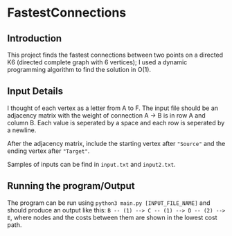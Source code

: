 # FastestConnections

## Introduction
This project finds the fastest connections between two points on a directed K6 (directed complete graph with 6 vertices); I used a dynamic programming algorithm to find the solution in O(1).

## Input Details
I thought of each vertex as a letter from A to F. The input file should be an adjacency matrix with the weight of connection A -> B is in row A and column B. Each value is seperated by a space and each row is seperated by a newline.

After the adjacency matrix, include the starting vertex after `"Source"` and the ending vertex after `"Target"`.

Samples of inputs can be find in `input.txt` and `input2.txt`.

## Running the program/Output
The program can be run using `python3 main.py [INPUT_FILE_NAME]` and should produce an output like this: `B -- (1) --> C -- (1) --> D -- (2) --> E`, where nodes and the costs between them are shown in the lowest cost path.

